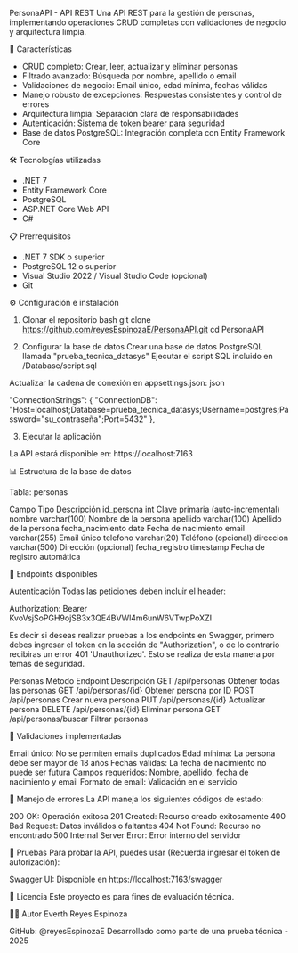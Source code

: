 PersonaAPI - API REST
Una API REST para la gestión de personas, implementando operaciones CRUD completas con validaciones de negocio y arquitectura limpia.

🚀 Características
- CRUD completo: Crear, leer, actualizar y eliminar personas
- Filtrado avanzado: Búsqueda por nombre, apellido o email
- Validaciones de negocio: Email único, edad mínima, fechas válidas
- Manejo robusto de excepciones: Respuestas consistentes y control de errores
- Arquitectura limpia: Separación clara de responsabilidades
- Autenticación: Sistema de token bearer para seguridad
- Base de datos PostgreSQL: Integración completa con Entity Framework Core

🛠️ Tecnologías utilizadas
- .NET 7
- Entity Framework Core
- PostgreSQL
- ASP.NET Core Web API
- C#

📋 Prerrequisitos
- .NET 7 SDK o superior
- PostgreSQL 12 o superior
- Visual Studio 2022 / Visual Studio Code (opcional)
- Git

⚙️ Configuración e instalación

1. Clonar el repositorio
bash
git clone https://github.com/reyesEspinozaE/PersonaAPI.git
cd PersonaAPI

2. Configurar la base de datos
Crear una base de datos PostgreSQL llamada "prueba_tecnica_datasys"
Ejecutar el script SQL incluido en /Database/script.sql

Actualizar la cadena de conexión en appsettings.json:
json

"ConnectionStrings": {
  "ConnectionDB": "Host=localhost;Database=prueba_tecnica_datasys;Username=postgres;Password="su_contraseña";Port=5432"
},

3. Ejecutar la aplicación
   
La API estará disponible en: https://localhost:7163

📊 Estructura de la base de datos

Tabla: personas

Campo	              Tipo	          Descripción
id_persona	        int	            Clave primaria (auto-incremental)
nombre	            varchar(100)	  Nombre de la persona
apellido	          varchar(100)	  Apellido de la persona
fecha_nacimiento	  date	          Fecha de nacimiento
email	              varchar(255)	  Email único
telefono	          varchar(20)	    Teléfono (opcional)
direccion	          varchar(500)	  Dirección (opcional)
fecha_registro	    timestamp	      Fecha de registro automática

🔗 Endpoints disponibles

Autenticación
Todas las peticiones deben incluir el header:

Authorization: Bearer KvoVsjSoPGH9ojSB3x3QE4BVWl4m6unW6VTwpPoXZI

Es decir si deseas realizar pruebas a los endpoints en Swagger, primero debes ingresar el token en la sección de "Authorization", o de lo contrario recibiras un error 401 'Unauthorized'.
Esto se realiza de esta manera por temas de seguridad.

Personas
Método	                Endpoint	            Descripción
GET	                    /api/personas	        Obtener todas las personas
GET	                    /api/personas/{id}	  Obtener persona por ID
POST	                  /api/personas	        Crear nueva persona
PUT	                    /api/personas/{id}	  Actualizar persona
DELETE	                /api/personas/{id}	  Eliminar persona
GET	                    /api/personas/buscar	Filtrar personas

🔧 Validaciones implementadas

Email único: No se permiten emails duplicados
Edad mínima: La persona debe ser mayor de 18 años
Fechas válidas: La fecha de nacimiento no puede ser futura
Campos requeridos: Nombre, apellido, fecha de nacimiento y email
Formato de email: Validación en el servicio

🚨 Manejo de errores
La API maneja los siguientes códigos de estado:

200 OK: Operación exitosa
201 Created: Recurso creado exitosamente
400 Bad Request: Datos inválidos o faltantes
404 Not Found: Recurso no encontrado
500 Internal Server Error: Error interno del servidor

🧪 Pruebas
Para probar la API, puedes usar (Recuerda ingresar el token de autorización):

Swagger UI: Disponible en https://localhost:7163/swagger 

📝 Licencia
Este proyecto es para fines de evaluación técnica.

👨‍💻 Autor
Everth Reyes Espinoza

GitHub: @reyesEspinozaE
Desarrollado como parte de una prueba técnica - 2025


